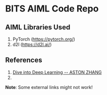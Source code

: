 # BITS AIML Code Repo

## AIML Libraries Used
1. PyTorch (https://pytorch.org/)
1. d2l (https://d2l.ai/)

## References
1. [Dive into Deep Learning -- ASTON ZHANG](https://drive.google.com/file/d/1bV_z9nx2dF2oSqM5ly82izKmWwgi9ylj/view?usp=drive_link)
1. 

**Note**: Some external links might not work!
